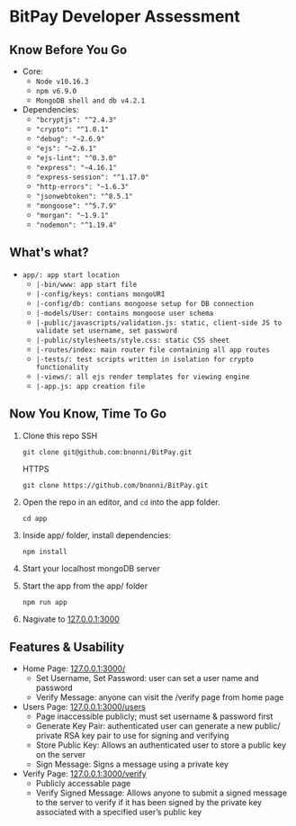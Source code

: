 # BitPay Developer Assessment
## Know Before You Go
* Core:
   - `Node v10.16.3`
   - `npm v6.9.0`
   - `MongoDB shell and db v4.2.1`
* Dependencies:
   - `"bcryptjs": "^2.4.3"`
   - `"crypto": "^1.0.1"`
   - `"debug": "~2.6.9"`
   - `"ejs": "~2.6.1"`
   - `"ejs-lint": "^0.3.0"`
   - `"express": "~4.16.1"`
   - `"express-session": "^1.17.0"`
   - `"http-errors": "~1.6.3"`
   - `"jsonwebtoken": "^8.5.1"`
   - `"mongoose": "^5.7.9"`
   - `"morgan": "~1.9.1"`
   - `"nodemon": "^1.19.4"`

## What's what?
* `app/: app start location`
   - `|-bin/www: app start file`
   - `|-config/keys: contians mongoURI`
   - `|-config/db: contians mongoose setup for DB connection`
   - `|-models/User: contains mongoose user schema`
   - `|-public/javascripts/validation.js: static, client-side JS to validate set username, set password`
   - `|-public/stylesheets/style.css: static CSS sheet`
   - `|-routes/index: main router file containing all app routes`
   - `|-tests/: test scripts written in isolation for crypto functionality`
   - `|-views/: all ejs render templates for viewing engine`
   - `|-app.js: app creation file`

## Now You Know, Time To Go
1. Clone this repo
   SSH
   ```
   git clone git@github.com:bnonni/BitPay.git
   ```
   HTTPS
   ```
   git clone https://github.com/bnonni/BitPay.git
   ```

2. Open the repo in an editor, and `cd` into the app folder. 
   ```
   cd app
   ```

3. Inside app/ folder, install dependencies:
   ```
   npm install
   ```

4. Start your localhost mongoDB server

5. Start the app from the app/ folder 
   ```
   npm run app
   ```

6. Nagivate to [127.0.0.1:3000](http://127.0.0.1:3000)

## Features & Usability
* Home Page: [127.0.0.1:3000/](http://127.0.0.1:3000/)
   - Set Username, Set Password: user can set a user name and password
   - Verify Message: anyone can visit the /verify page from home page
* Users Page: [127.0.0.1:3000/users](http://127.0.0.1:3000/users)
   - Page inaccessible publicly; must set username & password first
   - Generate Key Pair: authenticated user can generate a new public/ private RSA key pair to use for signing and verifying
   - Store Public Key: Allows an authenticated user to store a public key on the server
   - Sign Message: Signs a message using a private key
* Verify Page: [127.0.0.1:3000/verify](http://127.0.0.1:3000/verify)
   - Publicly accessable page
   - Verify Signed Message: Allows anyone to submit a signed message to the server to verify if it has been signed by the private key associated with a specified user’s public key





